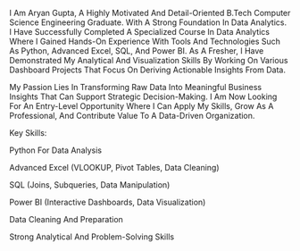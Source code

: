 I Am Aryan Gupta, A Highly Motivated And Detail-Oriented B.Tech Computer Science Engineering Graduate. With A Strong Foundation In Data Analytics. I Have Successfully Completed A Specialized Course In Data Analytics Where I Gained Hands-On Experience With Tools And Technologies Such As Python, Advanced Excel, SQL, And Power BI. As A Fresher, I Have Demonstrated My Analytical And Visualization Skills By Working On Various Dashboard Projects That Focus On Deriving Actionable Insights From Data.

My Passion Lies In Transforming Raw Data Into Meaningful Business Insights That Can Support Strategic Decision-Making. I Am Now Looking For An Entry-Level Opportunity Where I Can Apply My Skills, Grow As A Professional, And Contribute Value To A Data-Driven Organization.

Key Skills:

Python For Data Analysis

Advanced Excel (VLOOKUP, Pivot Tables, Data Cleaning)

SQL (Joins, Subqueries, Data Manipulation)

Power BI (Interactive Dashboards, Data Visualization)

Data Cleaning And Preparation

Strong Analytical And Problem-Solving Skills
